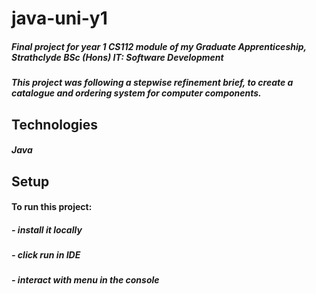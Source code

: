 # java-uni-y1
##### Final project for year 1 CS112 module of my Graduate Apprenticeship, Strathclyde BSc (Hons) IT: Software Development
##### This project was following a stepwise refinement brief, to create a catalogue and ordering system for computer components.



## Technologies
##### Java

## Setup
#### To run this project:
##### - install it locally
##### - click run in IDE
##### - interact with menu in the console
